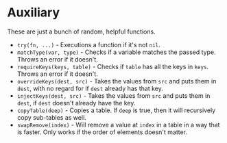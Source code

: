 # Auxiliary

These are just a bunch of random, helpful functions.

- `try(fn, ...)` - Executions a function if it's not `nil`.
- `matchType(var, type)` - Checks if a variable matches the passed type. Throws an
error if it doesn't.
- `requireKeys(keys, table)` - Checks if `table` has all the keys in `keys`. Throws an
error if it doesn't.
- `overrideKeys(dest, src)` - Takes the values from `src` and puts them in `dest`,
with no regard for if `dest` already has that key.
- `injectKeys(dest, src)` - Takes the values from `src` and puts them in `dest`, if 
`dest` doesn't already have the key.
- `copyTable(deep)` - Copies a table. If `deep` is true, then it will recursively 
copy sub-tables as well.
- `swapRemove(index)` - Will remove a value at `index` in a table in a way that is
faster. Only works if the order of elements doesn't matter.
